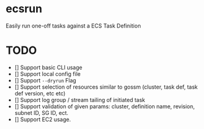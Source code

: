 # ecsrun
Easily run one-off tasks against a ECS Task Definition

# TODO

- [] Support basic CLI usage
- [] Support local config file
- [] Support `--dryrun` Flag
- [] Support selection of resources similar to gossm (cluster, task def, task def version, etc etc)
- [] Support log group / stream tailing of initiated task
- [] Support validation of given params: cluster, definition name, revision, subnet ID, SG ID, ect.
- [] Support EC2 usage.
